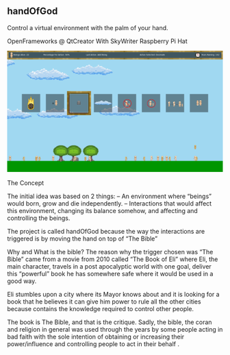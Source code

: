 ## handOfGod
Control a virtual environment with the palm of your hand.

OpenFrameworks @ QtCreator With SkyWriter Raspberry Pi Hat

![alt tag](https://github.com/gvpm/handOfGod/blob/master/blogpics/Example.png)

The Concept

The initial idea was based on 2 things:
– An environment where “beings” would born, grow and die independently.
– Interactions that would affect this environment, changing its balance somehow, and affecting and controlling the beings.

The project is called handOfGod because the way the interactions are triggered is by moving the hand on top of “The Bible”

Why and What is the bible?
The reason why the trigger chosen was “The Bible” came from a movie from 2010 called “The Book of Eli” where Eli, the main character, travels in a post apocalyptic world with one goal, deliver this “powerful” book he has somewhere safe where it would be used in a good way.

Eli stumbles upon a city where its Mayor knows about and it is looking for a book that he believes it can give him power to rule all the other cities because contains the knowledge required to control other people.

The book is The Bible, and that is the critique. Sadly, the bible, the coran and religion in general was  used through the years by some people acting in bad faith with the sole intention of obtaining or increasing their power/influence and controlling people to act in their behalf .

